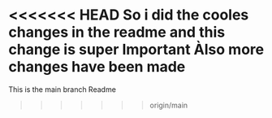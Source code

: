 <<<<<<< HEAD
So i did the cooles changes in the readme and this change is super Important
Àlso more changes have been made
=======
This is the main branch Readme
>>>>>>> origin/main
